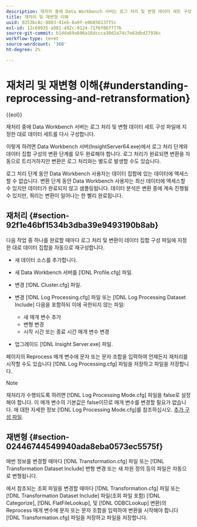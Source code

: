 ```yaml
---
description: 재처리 중에 Data Workbench 서버는 로그 처리 및 변형 데이터 세트 구성 파일에 지정한 대로 데이터 세트를 다시 구성합니다.
title: 재처리 및 재변형 이해
uuid: 0253bc8c-8883-41eb-8a9f-e0685613ff5c
exl-id: 12c69935-a981-492c-9124-71f6f06ff77b
source-git-commit: b1dda69a606a16dccca30d2a74c7e63dbd27936c
workflow-type: tm+mt
source-wordcount: '368'
ht-degree: 2%

---
```


# 재처리 및 재변형 이해{#understanding-reprocessing-and-retransformation}

{{eol}}

재처리 중에 Data Workbench 서버는 로그 처리 및 변형 데이터 세트 구성 파일에 지정한 대로 데이터 세트를 다시 구성합니다.

이렇게 하려면 Data Workbench 서버(InsightServer64.exe)에서 로그 처리 단계와 데이터 집합 구성의 변환 단계를 모두 완료해야 합니다. 로그 처리가 완료되면 변환을 자동으로 트리거하지만 변환은 로그 처리와는 별도로 발생할 수도 있습니다.

로그 처리 단계 동안 Data Workbench 사용자는 데이터 집합에 있는 데이터에 액세스할 수 없습니다. 변환 단계 동안 Data Workbench 사용자는 최신 데이터에 액세스할 수 있지만 데이터가 완료되지 않고 샘플링됩니다. 데이터 분석은 변환 중에 계속 진행될 수 있지만, 쿼리는 변환이 일어나는 한 빨리 완료됩니다.

## 재처리 {#section-92f1e46bf1534b3dba39e9493190b8ab}

다음 작업 중 하나를 완료할 때마다 로그 처리 및 변환이 데이터 집합 구성 파일에 지정한 대로 데이터 집합을 자동으로 재구성합니다.

* 새 데이터 소스를 추가합니다.
* 새 Data Workbench 서버를 [!DNL Profile.cfg] 파일.
* 변경 [!DNL Cluster.cfg] 파일.
* 변경 [!DNL Log Processing.cfg] 파일 또는 [!DNL Log Processing Dataset Include] 다음을 포함하되 이에 국한되지 않는 파일:

   * 새 매개 변수 추가
   * 변형 변경
   * 시작 시간 또는 종료 시간 매개 변수 변경

* 업그레이드 [!DNL Insight Server.exe] 파일.

페이지의 Reprocess 매개 변수에 문자 또는 문자 조합을 입력하여 언제든지 재처리를 시작할 수도 있습니다 [!DNL Log Processing.cfg] 파일을 저장하고 파일을 저장합니다.

>[!NOTE]
>
>재처리가 수행되도록 하려면 [!DNL Log Processing Mode.cfg] 파일을 false로 설정해야 합니다. 이 매개 변수의 기본값은 false이므로 매개 변수를 변경할 필요가 없습니다. 에 대한 자세한 정보 [!DNL Log Processing Mode.cfg]를 참조하십시오. [추가 구성 파일](/help/home/c-dataset-const-proc/c-add-config-files/c-add-config-files.md).

## 재변형 {#section-02446744549940ada8eba0573ec5575f}

매번 정보를 변경할 때마다 [!DNL Transformation.cfg] 파일 또는 [!DNL Transformation Dataset Include] 변형 변경 또는 새 차원 정의 등의 파일은 자동으로 변형됩니다.

에서 참조되는 조회 파일을 변경할 때마다 [!DNL Transformation.cfg] 파일 또는 [!DNL Transformation Dataset Include] 파일(조회 파일 포함) [!DNL Categorize], [!DNL FlatFileLookup], 및 [!DNL ODBCLookup] 변환)의 Reprocess 매개 변수에 문자 또는 문자 조합을 입력하여 변환을 시작해야 합니다 [!DNL Transformation.cfg] 파일을 저장하고 파일을 저장합니다.
